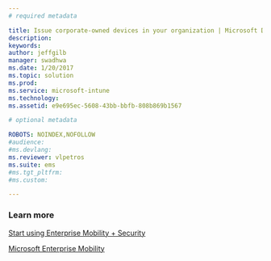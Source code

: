 ```yaml
---
# required metadata

title: Issue corporate-owned devices in your organization | Microsoft Docs
description:
keywords:
author: jeffgilb
manager: swadhwa
ms.date: 1/20/2017
ms.topic: solution
ms.prod:
ms.service: microsoft-intune
ms.technology:
ms.assetid: e9e695ec-5608-43bb-bbfb-808b869b1567

# optional metadata

ROBOTS: NOINDEX,NOFOLLOW
#audience:
#ms.devlang:
ms.reviewer: vlpetros
ms.suite: ems
#ms.tgt_pltfrm:
#ms.custom:

---
```



### Learn more
[Start using Enterprise Mobility + Security](https://docs.microsoft.com/enterprise-mobility/solutions/ems-get-started)

[Microsoft Enterprise Mobility](https://www.microsoft.com/en-us/cloud-platform/enterprise-mobility)
